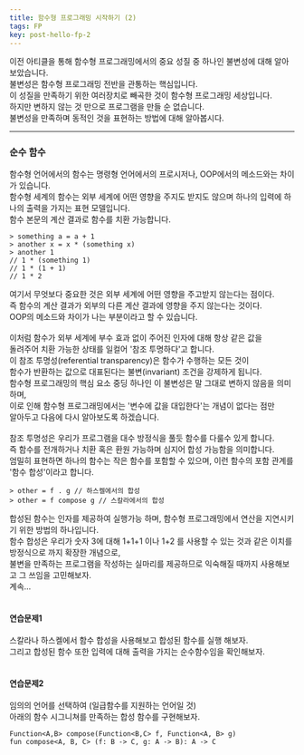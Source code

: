 ```yaml
---
title: 함수형 프로그래밍 시작하기 (2)
tags: FP
key: post-hello-fp-2
---
```


이전 아티클을 통해 함수형 프로그래밍에서의 중요 성질 중 하나인 불변성에 대해 알아보았습니다.<br>
불변성은 함수형 프로그래밍 전반을 관통하는 핵심입니다.<br>
이 성질을 만족하기 위한 여러장치로 빼곡한 것이 함수형 프로그래밍 세상입니다.<br>
하지만 변하지 않는 것 만으로 프로그램을 만들 순 없습니다.<br>
불변성을 만족하며 동적인 것을 표현하는 방법에 대해 알아봅시다.<br>

---

### 순수 함수
함수형 언어에서의 함수는 명령형 언어에서의 프로시저나, OOP에서의 메소드와는 차이가 있습니다.<br> 
함수형 세계의 함수는 외부 세계에 어떤 영향을 주지도 받지도 않으며 하나의 입력에 하나의 출력을 가지는 표현 모델입니다.<br>
함수 본문의 계산 결과로 함수를 치환 가능합니다.<br>
```
> something a = a + 1
> another x = x * (something x)
> another 1
// 1 * (something 1)
// 1 * (1 + 1)
// 1 * 2
```
여기서 무엇보다 중요한 것은 외부 세계에 어떤 영향을 주고받지 않는다는 점이다.<br>
즉 함수의 계산 결과가 외부의 다른 계산 결과에 영향을 주지 않는다는 것이다.<br>
OOP의 메소드와 차이가 나는 부분이라고 할 수 있습니다.<br>
<br>
이처럼 함수가 외부 세계에 부수 효과 없이 주어진 인자에 대해 항상 같은 값을 <br>
돌려주어 치환 가능한 상태를 일컬어 '참조 투명하다'고 합니다.<br>
이 참조 투명성(referential transparency)은 함수가 수행하는 모든 것이<br>
함수가 반환하는 값으로 대표된다는 불변(invariant) 조건을 강제하게 됩니다.<br>
함수형 프로그래밍의 핵심 요소 중딩 하나인 이 불변성은 말 그대로 변하지 않음을 의미하며, <br>
이로 인해 함수형 프로그래밍에서는 '변수에 값을 대입한다'는 개념이 없다는 점만 <br>
알아두고 다음에 다시 알아보도록 하겠습니다.<br>
<br>
참조 투명성은 우리가 프로그램을 대수 방정식을 풀듯 함수를 다룰수 있게 합니다.<br>
즉 함수를 전개하거나 치환 혹은 환원 가능하며 심지어 합성 가능함을 의미합니다.<br>
엄밀히 표현하면 하나의 함수는 작은 함수를 포함할 수 있으며, 이런 함수의 포함 관계를 '함수 합성'이라고 합니다.<br>
```
> other = f . g // 하스켈에서의 합성
> other = f compose g // 스칼라에서의 합성
```
합성된 함수는 인자를 제공하여 실행가능 하며, 함수형 프로그래밍에서 연산을 지연시키기 위한 방법의 하나입니다.<br>
함수 합성은 우리가 숫자 3에 대해 1+1+1 이나 1+2 를 사용할 수 있는 것과 같은 이치를 방정식으로 까지 확장한 개념으로, <br>
불변을 만족하는 프로그램을 작성하는 실마리를 제공하므로 익숙해질 때까지 사용해보고 그 쓰임을 고민해보자.<br>
계속...<br>
<br>
#### 연습문제1
스칼라나 하스켈에서 함수 합성을 사용해보고 합성된 함수를 실행 해보자.<br>
그리고 합성된 함수 또한 입력에 대해 출력을 가지는 순수함수임을 확인해보자.<br>
<br>
#### 연습문제2
임의의 언어를 선택하여 (일급함수를 지원하는 언어일 것)<br>
아래의 함수 시그니쳐를 만족하는 합성 함수를 구현해보자.<br>
```
Function<A,B> compose(Function<B,C> f, Function<A, B> g)
fun compose<A, B, C> (f: B -> C, g: A -> B): A -> C
```
